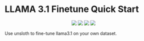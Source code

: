 # LLAMA 3.1 Finetune Quick Start

<div align=center>
<img src = https://img.shields.io/badge/-Llama3.1%20Meta-0467DF?style=flat-square&logo=meta&logoColor=FFFFFF>
<img src = https://img.shields.io/badge/-RTX%204090-76B900?style=flat-square&logo=nvidia&logoColor=FFFFFF>
<img src = https://img.shields.io/badge/-HuggingFace-FFD21E?style=flat-square&logo=huggingface&logoColor=FFFFFF>
<img src = https://img.shields.io/badge/-WandB-FFBE00?style=flat-square&logo=weightsandbiases&logoColor=FFFFFF>
</div>

Use unsloth to fine-tune llama3.1 on your own dataset.
